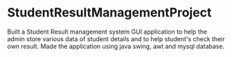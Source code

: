# StudentResultManagementProject
Built a Student Result management system GUI application to help the admin store various data of student details and to help student's check their own result. Made the application using java swing, awt and mysql database.
